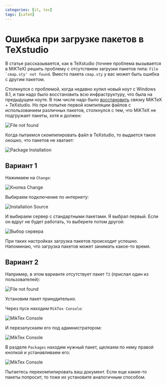 ```yaml
---
categories: [it, tex]
tags: [LaTeX]
---
```


# Ошибка при загрузке пакетов в TeXstudio

В статье рассказывается, как в TeXstudio (точнее проблема вызывается в MiKTeX) решить проблему с отсутствием загрузки пакетов типа: `` File `cmap.sty' not found ``. Вместо пакета `cmap.sty` у вас может быть ошибка с другим пакетом.

Столкнулся с проблемой, когда недавно купил новый ноут с Windows 8.1, и там надо было восстановить всю инфраструктуру, что была на предыдущем ноуте. В том числе надо было [восстановить](/blog/2018/install-latex/) связку MiKTeX + TeXstudio. Но при попытке первой компиляции файлов с использованием различных пакетов, столкнулся с тем, что MiKTeX не подгружает пакеты, хотя и должен:

![File not found](img/file-not-found_01.png)

Когда пытаемся скомпилировать файл в TeXstudio, то выдается такое окошко, что пакетов не хватает:

![Package Installation](img/package-installation.png)

## Вариант 1

Нажимаем на `Change`:

![Кнопка Change](img/change.png)

Выбираем подключение по интернету:

![Installation Source](img/installation-source_01.png)

И выбираем сервер с стандартными пакетами. Я выбрал первый. Если он вдруг не будет работать, то выберете потом другой:

![Выбор сервера](img/installation-source_02.png)

При таких настройках загрузка пакетов происходит успешно. Напоминаю, что загрузка пакетов может занимать какое-то время.

## Вариант 2

Например, в этом варианте отсутствует пакет `T2` (прислал один из пользователей):

![File not found](img/file-not-found_02.png)

Установим пакет принудительно.

Через пуск находим `MikTex Console`:

![MikTex Console](img/miktex-console_01.png)

И перезапускаем его под администратором:

![MikTex Console](img/miktex-console_02.png)

В разделе `Packages` находим нужный пакет, щелкаем по нему правой кнопкой и устанавливаем его:

![MikTex Console](img/miktex-console_03.png)

Пытаетесь перекомпилировать ваш документ. Если еще какие-то пакеты попросит, то тоже их установите аналогичным способом.
